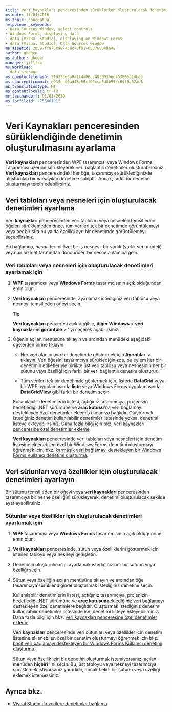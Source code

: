 ```yaml
---
title: Veri kaynakları penceresinden sürüklerken oluşturulacak denetimi ayarla
ms.date: 11/04/2016
ms.topic: conceptual
helpviewer_keywords:
- Data Sources Window, select controls
- Windows Forms, displaying data
- data [Visual Studio], displaying on Windows Forms
- data [Visual Studio], Data Sources window
ms.assetid: 20597ff8-0c98-43ec-8fb1-05376804ba48
author: ghogen
ms.author: ghogen
manager: jillfra
ms.workload:
- data-storage
ms.openlocfilehash: 5193f3e3a0a1f4a06cc4830036ecf63806a1dbee
ms.sourcegitcommit: d233ca00ad45e50cf62cca0d0b95dc69f0a87ad6
ms.translationtype: MT
ms.contentlocale: tr-TR
ms.lasthandoff: 01/01/2020
ms.locfileid: "75586191"
---
```

# <a name="set-the-control-to-be-created-when-dragging-from-the-data-sources-window"></a>Veri Kaynakları penceresinden sürüklendiğinde denetimin oluşturulmasını ayarlama

**Veri kaynakları** penceresinden WPF tasarımcısı veya Windows Forms Tasarımcısı üzerine sürükleyerek veri bağlantılı denetimler oluşturabilirsiniz. **Veri kaynakları** penceresindeki her öğe, tasarımcıya sürüklediğinizde oluşturulan bir varsayılan denetime sahiptir. Ancak, farklı bir denetim oluşturmayı tercih edebilirsiniz.

## <a name="set-the-controls-to-be-created-for-data-tables-or-objects"></a>Veri tabloları veya nesneleri için oluşturulacak denetimleri ayarlama

Veri **kaynakları** penceresinden veri tabloları veya nesneleri temsil eden öğeleri sürüklemeden önce, tüm verileri tek bir denetimde görüntülemeyi veya her bir sütunu ya da özelliği ayrı bir denetimde görüntülemeyi seçebilirsiniz.

Bu bağlamda, *nesne* terimi özel bir iş nesnesi, bir varlık (varlık veri modeli) veya bir hizmet tarafından döndürülen bir nesne anlamına gelir.

### <a name="to-set-the-controls-to-be-created-for-data-tables-or-objects"></a>Veri tabloları veya nesneleri için oluşturulacak denetimleri ayarlamak için

1. **WPF** tasarımcısı veya **Windows Forms** tasarımcısının açık olduğundan emin olun.

2. **Veri kaynakları** penceresinde, ayarlamak istediğiniz veri tablosu veya nesneyi temsil eden öğeyi seçin.

   > [!TIP]
   > **Veri kaynakları** penceresi açık değilse, **diğer Windows** > **veri kaynaklarını** **görüntüle** > ' yi seçerek açabilirsiniz.

3. Öğenin açılan menüsüne tıklayın ve ardından menüdeki aşağıdaki öğelerden birine tıklayın:

    - Her veri alanını ayrı bir denetimde göstermek için **Ayrıntılar**' a tıklayın. Veri öğesini tasarımcıya sürüklediğinizde, bu eylem her bir denetimin etiketleriyle birlikte üst veri tablosu veya nesnesinin her bir sütunu veya özelliği için farklı bir veri bağlantılı denetim oluşturur.

    - Tüm verileri tek bir denetimde göstermek için, listede **DataGrid** veya bir WPF uygulamasında **liste** veya Windows Forms uygulamasında **DataGridView** gibi farklı bir denetim seçin.

    Kullanılabilir denetimlerin listesi, açtığınız tasarımcıya, projenizin hedeflediği .NET sürümüne ve **araç kutusu**'na veri bağlamayı destekleyen özel denetimler eklemiş olmanıza bağlıdır. Oluşturmak istediğiniz denetim kullanılabilir denetimler listesinde yoksa, denetimi listeye ekleyebilirsiniz. Daha fazla bilgi için bkz. [veri kaynakları penceresine özel denetimler ekleme](../data-tools/add-custom-controls-to-the-data-sources-window.md).

    **Veri kaynakları** penceresinde veri tabloları veya nesneleri için denetim listesine eklenebilen özel bir Windows Forms denetimi oluşturmayı öğrenmek için, bkz. [karmaşık veri bağlamayı destekleyen bir Windows Forms Kullanıcı denetimi oluşturma](../data-tools/create-a-windows-forms-user-control-that-supports-complex-data-binding.md).

## <a name="set-the-controls-to-be-created-for-data-columns-or-properties"></a>Veri sütunları veya özellikler için oluşturulacak denetimleri ayarlayın

Bir sütunu temsil eden bir öğeyi veya **veri kaynakları** penceresinden tasarımcıya bir nesne özelliğini sürükleyerek, denetimi oluşturulacak şekilde ayarlayabilirsiniz.

### <a name="to-set-the-controls-to-be-created-for-columns-or-properties"></a>Sütunlar veya özellikler için oluşturulacak denetimleri ayarlamak için

1. **WPF** tasarımcısı veya **Windows Forms** tasarımcısının açık olduğundan emin olun.

2. **Veri kaynakları** penceresinde, sütun veya özelliklerini göstermek için istenen tabloyu veya nesneyi genişletin.

3. Denetimin oluşturulmasını ayarlamak istediğiniz her bir sütunu veya özelliği seçin.

4. Sütun veya özelliğin açılan menüsüne tıklayın ve ardından öğe tasarımcıya sürüklendiğinde oluşturmak istediğiniz denetimi seçin.

     Kullanılabilir denetimlerin listesi, açtığınız tasarımcıya, projenizin hedeflediği .NET sürümüne ve **araç kutusuna**eklediğiniz veri bağlamayı destekleyen özel denetimlere bağlıdır. Oluşturmak istediğiniz denetim kullanılabilir denetimler listesinde ise, denetimi listeye ekleyebilirsiniz. Daha fazla bilgi için bkz. [veri kaynakları penceresine özel denetimler ekleme](../data-tools/add-custom-controls-to-the-data-sources-window.md).

     Veri **kaynakları** penceresinde veri sütunları veya özellikler için denetim listesine eklenebilen özel bir denetim oluşturmayı öğrenmek için bkz. [basit veri bağlamayı destekleyen bir Windows Forms Kullanıcı denetimi oluşturma](../data-tools/create-a-windows-forms-user-control-that-supports-simple-data-binding.md).

     Sütun veya özellik için bir denetim oluşturmak istemiyorsanız, açılan menüden **hiçbiri** ' ni seçin. Bu, üst tabloyu veya nesneyi tasarımcıya sürüklemek istiyorsanız yararlıdır, ancak belirli bir sütunu veya özelliği eklemek istemezsiniz.

## <a name="see-also"></a>Ayrıca bkz.

- [Visual Studio'da verilere denetimler bağlama](../data-tools/bind-controls-to-data-in-visual-studio.md)
